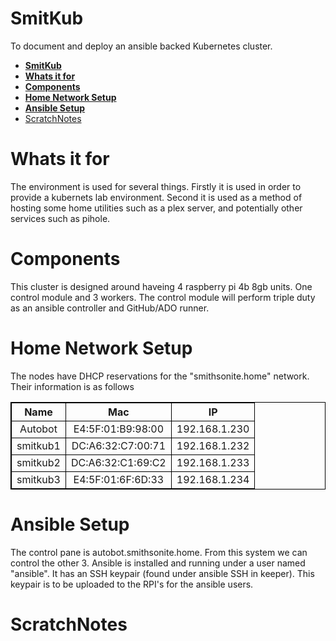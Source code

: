 # **SmitKub**
To document and deploy an ansible backed Kubernetes cluster. 

- [**SmitKub**](#smitkub)
- [**Whats it for**](#whats-it-for)
- [**Components**](#components)
- [**Home Network Setup**](#home-network-setup)
- [**Ansible Setup**](#ansible-setup)
- [ScratchNotes](#scratchnotes)


# **Whats it for**
The environment is used for several things. Firstly it is used in order to provide a kubernets lab environment. Second it is used as a method of hosting some home utilities such as a plex server, and potentially other services such as pihole. 

# **Components**
This cluster is designed around haveing 4 raspberry pi 4b 8gb units. One control module and 3 workers. The control module will perform triple duty as an ansible controller and GitHub/ADO runner.

# **Home Network Setup**
The nodes have DHCP reservations for the "smithsonite.home" network. Their information is as follows

<style>
table {
    border-collapse: collapse;
}
table, th, td {
   border: 1px solid black;
}
blockquote {
    border-left: solid blue;
	padding-left: 10px;
}
</style>


| Name | Mac | IP |
| :---: | :---: | :---: |
| Autobot | E4:5F:01:B9:98:00 |192.168.1.230 |
| smitkub1 | DC:A6:32:C7:00:71 | 192.168.1.232 |
| smitkub2 | DC:A6:32:C1:69:C2 | 192.168.1.233 |
| smitkub3 | E4:5F:01:6F:6D:33 | 192.168.1.234 |

# **Ansible Setup**
The control pane is autobot.smithsonite.home. From this system we can control the other 3. 
Ansible is installed and running under a user named "ansible". It has an SSH keypair (found under ansible SSH in keeper). This keypair is to be uploaded to the RPI's for the ansible users.


# ScratchNotes
